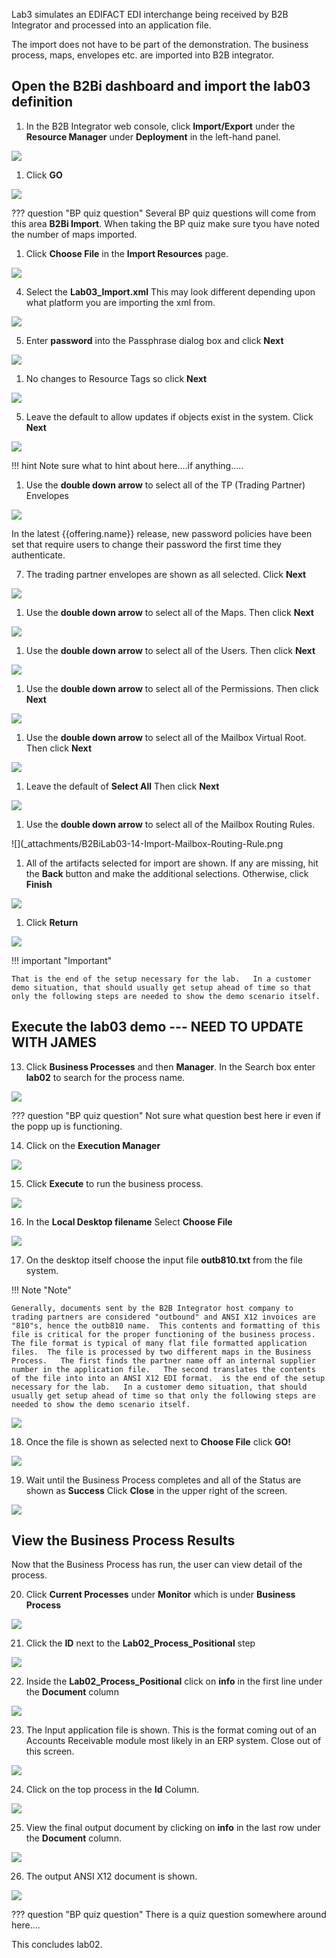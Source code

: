 Lab3 simulates an EDIFACT EDI interchange being received by B2B Integrator and processed into an application file.

The import does not have to be part of the demonstration.   The business process, maps,  envelopes etc. are imported into B2B integrator.  

## Open the B2Bi dashboard and import the lab03 definition

1. In the B2B Integrator web console, click **Import/Export** under the **Resource Manager** under **Deployment** in the left-hand panel.

![](_attachments/B2BiLab03-01-Go-To-Import.png)

1. Click **GO** 
   
![](_attachments/B2BiLab03-02-Select-Go-To-Import.png)

??? question "BP quiz question"
    Several BP quiz questions will come from this area **B2Bi Import**. When taking the BP quiz make sure tyou have noted the number of maps imported.

1. Click **Choose File** in the **Import Resources** page.

![](_attachments/B2BiLab03-03-Click-Choose-File.png)

4. Select the **Lab03_Import.xml**  This may look different depending upon what platform you are importing the xml from.

![](_attachments/B2BiLab03-04-Select-File-From-Desktop.png)

5. Enter **password** into the Passphrase dialog box and click **Next**

![](_attachments/B2BiLab03-05-Enter-Import-password.png)

1. No changes to Resource Tags so click **Next** 

![](_attachments/B2BiLab03-06-Skip-Create-Resource-Tag.png)

5. Leave the default to allow updates if objects exist in the system.   Click **Next**



![](_attachments/B2BiLab03-06-Accept-Update-Objects-Default.png)

!!! hint
    Note sure what to hint about here....if anything.....

1. Use the **double down arrow** to select all of the TP (Trading Partner) Envelopes

![](_attachments/B2BiLab03-07-Import-TP-Envelopes.png)


In the latest {{offering.name}} release, new password policies have been set that require users to change their password the first time they authenticate. 

7. The trading partner envelopes are shown as all selected. Click **Next** 

![](_attachments/B2BiLab03-08-TP-Envelopes-Selected.png)


1. Use the **double down arrow** to select all of the Maps.  Then click **Next**

![](_attachments/B2BiLab03-09-Import-Maps.png)


1. Use the **double down arrow** to select all of the Users.  Then click **Next**

![](_attachments/B2BiLab03-10-Import-Users.png)


1. Use the **double down arrow** to select all of the Permissions.  Then click **Next**

![](_attachments/B2BiLab03-11-Import-Permissions.png)


1. Use the **double down arrow** to select all of the Mailbox Virtual Root.  Then click **Next**

![](_attachments/B2BiLab03-12-Import-Mailbox-Virtual-Root.png)

1. Leave the default of **Select All**  Then click **Next**

![](_attachments/B2BiLab03-13-Import-Mailbox-Metadata.png)

1. Use the **double down arrow** to select all of the Mailbox Routing Rules.  
   
![](_attachments/B2BiLab03-14-Import-Mailbox-Routing-Rule.png

1.    All of the artifacts selected for import are shown.   If any are missing, hit the **Back** button and make the additional selections.    Otherwise, click **Finish**

![](_attachments/B2BiLab03-15-Confirm-Import.png)


1.    Click **Return** 

![](_attachments/B2BiLab02-12-Return-From-Imports.png)

!!! important "Important"

    That is the end of the setup necessary for the lab.   In a customer demo situation, that should usually get setup ahead of time so that only the following steps are needed to show the demo scenario itself.


## Execute the lab03 demo ---  NEED TO UPDATE WITH JAMES

13.  Click **Business Processes** and then **Manager**. In the Search box enter **lab02** to search for the process name. 

![](_attachments/B2BiLab02-19-Enter-BP-Selection.png)


??? question "BP quiz question"
    Not sure what question best here ir even if the popp up is functioning.

14. Click on the **Execution Manager** 

![](_attachments/B2BiLab02-20-Select-BP-to-Run.png)


15.  Click **Execute** to run the business process. 

![](_attachments/B2BiLab02-21-Execute-Business-Process.png)

16.  In the **Local Desktop filename** Select **Choose File**  
   
![](_attachments/B2BiLab02-22-Select-Input-File.png)


17.  On the desktop itself choose the input file **outb810.txt** from the file system.  
 
!!! Note "Note"

    Generally, documents sent by the B2B Integrator host company to trading partners are considered "outbound" and ANSI X12 invoices are "810"s, hence the outb810 name.  This contents and formatting of this file is critical for the proper functioning of the business process.  The file format is typical of many flat file formatted application files.  The file is processed by two different maps in the Business Process.   The first finds the partner name off an internal supplier number in the application file.   The second translates the contents of the file into into an ANSI X12 EDI format.  is the end of the setup necessary for the lab.   In a customer demo situation, that should usually get setup ahead of time so that only the following steps are needed to show the demo scenario itself.

![](_attachments/B2BiLab02-23-Select-Input-File-on-PC.png)

18.   Once the file is shown as selected next to **Choose File** click **GO!**

![](_attachments/B2BiLab02-24-Press-Go-to-Execute-BP.png)

19.  Wait until the Business Process completes and all of the Status are shown as **Success** Click **Close** in the upper right of the screen.

![](_attachments/B2BiLab02-25-View-Completed-Processes.png)

## View the Business Process Results

Now that the Business Process has run, the user can view detail of the process.  

20.   Click **Current Processes** under **Monitor** which is under **Business Process**

![](_attachments/B2BiLab02-26-Select-Current-Processes.png)

21. Click the **ID** next to the **Lab02_Process_Positional** step
    
![](_attachments/B2BiLab02-27-Select-Start-of-Process.png)

22.   Inside the  **Lab02_Process_Positional** click on **info** in the first line under the **Document** column

![](_attachments/B2BiLab02-28-Select-Input-File-in-Process.png)

23.  The Input application file is shown.  This is the format coming out of an Accounts Receivable module most likely in an ERP system.  Close out of this screen.

![](_attachments/B2BiLab02-29-View-Input-File-In-Process.png)

24.  Click on the top process in the **Id** Column.

![](_attachments/B2BiLab02-30-Select-End-of-Process.png)

25.  View the final output document by clicking on **info** in the last row under the **Document** column. 

![](_attachments/B2BiLab02-31-Select-Final-Output.png)


26.   The output ANSI X12 document is shown.   

![](_attachments/B2BiLab02-32-View-Final-Output-as-EDI.png)

??? question "BP quiz question"
    There is a quiz question somewhere around here....


This concludes lab02. 

